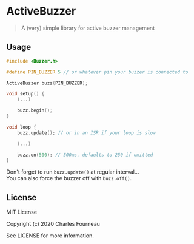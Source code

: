 # ActiveBuzzer
> A (very) simple library for active buzzer management

## Usage

```C++
#include <Buzzer.h>

#define PIN_BUZZER 5 // or whatever pin your buzzer is connected to

ActiveBuzzer buzz(PIN_BUZZER);

void setup() {
    (...)

    buzz.begin();
}

void loop {
    buzz.update(); // or in an ISR if your loop is slow

    (...)

    buzz.on(500); // 500ms, defaults to 250 if omitted
}
```

Don't forget to run `buzz.update()` at regular interval...  
You can also force the buzzer off with `buzz.off()`.

## License

MIT License

Copyright (c) 2020 Charles Fourneau

See LICENSE for more information.
